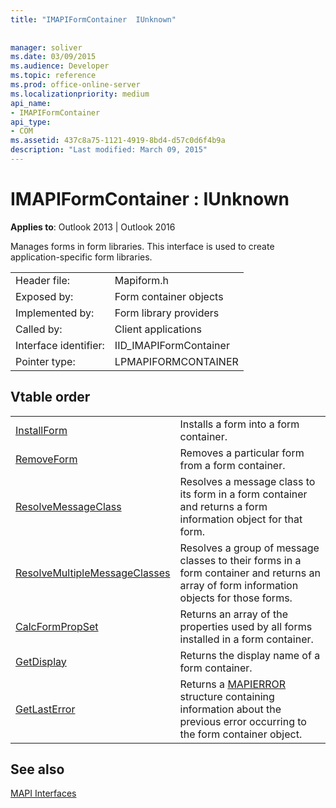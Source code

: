 ```yaml
---
title: "IMAPIFormContainer  IUnknown"
 
 
manager: soliver
ms.date: 03/09/2015
ms.audience: Developer
ms.topic: reference
ms.prod: office-online-server
ms.localizationpriority: medium
api_name:
- IMAPIFormContainer
api_type:
- COM
ms.assetid: 437c8a75-1121-4919-8bd4-d57c0d6f4b9a
description: "Last modified: March 09, 2015"
---
```


# IMAPIFormContainer : IUnknown

  
  
**Applies to**: Outlook 2013 | Outlook 2016 
  
Manages forms in form libraries. This interface is used to create application-specific form libraries. 
  
|||
|:-----|:-----|
|Header file:  <br/> |Mapiform.h  <br/> |
|Exposed by:  <br/> |Form container objects  <br/> |
|Implemented by:  <br/> |Form library providers  <br/> |
|Called by:  <br/> |Client applications  <br/> |
|Interface identifier:  <br/> |IID_IMAPIFormContainer  <br/> |
|Pointer type:  <br/> |LPMAPIFORMCONTAINER  <br/> |
   
## Vtable order

|||
|:-----|:-----|
|[InstallForm](imapiformcontainer-installform.md) <br/> |Installs a form into a form container. |
|[RemoveForm](imapiformcontainer-removeform.md) <br/> |Removes a particular form from a form container. |
|[ResolveMessageClass](imapiformcontainer-resolvemessageclass.md) <br/> |Resolves a message class to its form in a form container and returns a form information object for that form. |
|[ResolveMultipleMessageClasses](imapiformcontainer-resolvemultiplemessageclasses.md) <br/> |Resolves a group of message classes to their forms in a form container and returns an array of form information objects for those forms. |
|[CalcFormPropSet](imapiformcontainer-calcformpropset.md) <br/> |Returns an array of the properties used by all forms installed in a form container. |
|[GetDisplay](imapiformcontainer-getdisplay.md) <br/> |Returns the display name of a form container. |
|[GetLastError](imapiformcontainer-getlasterror.md) <br/> |Returns a [MAPIERROR](mapierror.md) structure containing information about the previous error occurring to the form container object. |
   
## See also



[MAPI Interfaces](mapi-interfaces.md)


